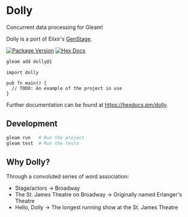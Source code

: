 # Dolly
Concurrent data processing for Gleam!

Dolly is a port of Elixir's [GenStage](https://hexdocs.pm/gen_stage).

[![Package Version](https://img.shields.io/hexpm/v/dolly)](https://hex.pm/packages/dolly)
[![Hex Docs](https://img.shields.io/badge/hex-docs-ffaff3)](https://hexdocs.pm/dolly/)

```sh
gleam add dolly@1
```
```gleam
import dolly

pub fn main() {
  // TODO: An example of the project in use
}
```

Further documentation can be found at <https://hexdocs.pm/dolly>.

## Development

```sh
gleam run   # Run the project
gleam test  # Run the tests
```

## Why Dolly?

Through a convoluted series of word association:

- Stage/actors -> Broadway
- The St. James Theatre on Broadway -> Originally named Erlanger's Theatre
- Hello, Dolly -> The longest running show at the St. James Theatre
